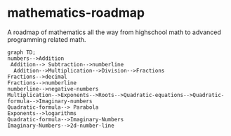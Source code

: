 # mathematics-roadmap
A roadmap of mathematics all the way from highschool math to advanced programming related math.


```mermaid
graph TD;
numbers-->Addition
 Addition--> Subtraction-->numberline
  Addition-->Multiplication-->Division-->Fractions
Fractions-->decimal
Fractions-->numberline
numberline-->negative-numbers
Multiplication-->Exponents-->Roots-->Quadratic-equations-->Quadratic-formula-->Imaginary-numbers
Quadratic-formula--> Parabola
Exponents-->logarithms
Quadratic-formula-->Imaginary-Numbers
Imaginary-Numbers-->2d-number-line


```
